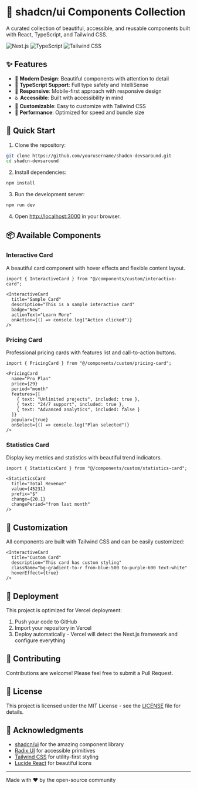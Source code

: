 # 🎨 shadcn/ui Components Collection

A curated collection of beautiful, accessible, and reusable components built with React, TypeScript, and Tailwind CSS.

![Next.js](https://img.shields.io/badge/Next.js-black?style=for-the-badge&logo=next.js&logoColor=white)
![TypeScript](https://img.shields.io/badge/TypeScript-007ACC?style=for-the-badge&logo=typescript&logoColor=white)
![Tailwind CSS](https://img.shields.io/badge/Tailwind_CSS-38B2AC?style=for-the-badge&logo=tailwind-css&logoColor=white)

## ✨ Features

- 🎯 **Modern Design**: Beautiful components with attention to detail
- 🔧 **TypeScript Support**: Full type safety and IntelliSense
- 📱 **Responsive**: Mobile-first approach with responsive design
- ♿ **Accessible**: Built with accessibility in mind
- 🎨 **Customizable**: Easy to customize with Tailwind CSS
- 🚀 **Performance**: Optimized for speed and bundle size

## 🚀 Quick Start

1. Clone the repository:
```bash
git clone https://github.com/yourusername/shadcn-devsaround.git
cd shadcn-devsaround
```

2. Install dependencies:
```bash
npm install
```

3. Run the development server:
```bash
npm run dev
```

4. Open [http://localhost:3000](http://localhost:3000) in your browser.

## 📦 Available Components

### Interactive Card
A beautiful card component with hover effects and flexible content layout.

```tsx
import { InteractiveCard } from "@/components/custom/interactive-card";

<InteractiveCard
  title="Sample Card"
  description="This is a sample interactive card"
  badge="New"
  actionText="Learn More"
  onAction={() => console.log("Action clicked")}
/>
```

### Pricing Card
Professional pricing cards with features list and call-to-action buttons.

```tsx
import { PricingCard } from "@/components/custom/pricing-card";

<PricingCard
  name="Pro Plan"
  price={29}
  period="month"
  features={[
    { text: "Unlimited projects", included: true },
    { text: "24/7 support", included: true },
    { text: "Advanced analytics", included: false }
  ]}
  popular={true}
  onSelect={() => console.log("Plan selected")}
/>
```

### Statistics Card
Display key metrics and statistics with beautiful trend indicators.

```tsx
import { StatisticsCard } from "@/components/custom/statistics-card";

<StatisticsCard
  title="Total Revenue"
  value={45231}
  prefix="$"
  change={20.1}
  changePeriod="from last month"
/>
```

## 🎨 Customization

All components are built with Tailwind CSS and can be easily customized:

```tsx
<InteractiveCard
  title="Custom Card"
  description="This card has custom styling"
  className="bg-gradient-to-r from-blue-500 to-purple-600 text-white"
  hoverEffect={true}
/>
```

## 🚀 Deployment

This project is optimized for Vercel deployment:

1. Push your code to GitHub
2. Import your repository in Vercel
3. Deploy automatically - Vercel will detect the Next.js framework and configure everything

## 🤝 Contributing

Contributions are welcome! Please feel free to submit a Pull Request.

## 📝 License

This project is licensed under the MIT License - see the [LICENSE](LICENSE) file for details.

## 🙏 Acknowledgments

- [shadcn/ui](https://ui.shadcn.com/) for the amazing component library
- [Radix UI](https://www.radix-ui.com/) for accessible primitives
- [Tailwind CSS](https://tailwindcss.com/) for utility-first styling
- [Lucide React](https://lucide.dev/) for beautiful icons

---

Made with ❤️ by the open-source community
